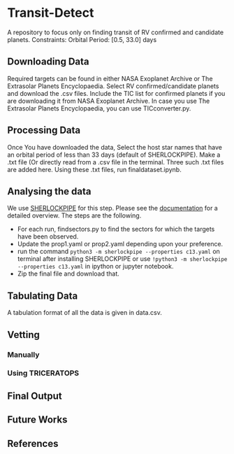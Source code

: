 # Transit-Detect
A repository to focus only on finding transit of RV confirmed and candidate planets. Constraints: Orbital Period: [0.5, 33.0] days

## Downloading Data
Required targets can be found in either NASA Exoplanet Archive or The Extrasolar Planets Encyclopaedia. Select RV confirmed/candidate planets and download the .csv files. Include the TIC list for confirmed planets if you are downloading it from NASA Exoplanet Archive. In case you use The Extrasolar Planets Encyclopaedia, you can use TICconverter.py.

## Processing Data
Once You have downloaded the data, Select the host star names that have an orbital period of less than 33 days (default of SHERLOCKPIPE). Make a .txt file (Or directly read from a .csv file in the terminal. Three such .txt files are added here.
Using these .txt files, run finaldataset.ipynb.

## Analysing the data
We use [SHERLOCKPIPE](https://github.com/franpoz/SHERLOCK.git) for this step. Please see the [documentation](https://sherlockpipe.readthedocs.io/en/latest/index.html#) for a detailed overview. The steps are the following.
+ For each run, findsectors.py to find the sectors for which the targets have been observed.
+ Update the prop1.yaml or prop2.yaml depending upon your preference.
+ run the command ``` python3 -m sherlockpipe --properties c13.yaml ``` on terminal after installing SHERLOCKPIPE or use ``` !python3 -m sherlockpipe --properties c13.yaml ``` in ipython or jupyter notebook.
+ Zip the final file and download that.

## Tabulating Data
A tabulation format of all the data is given in data.csv.

## Vetting

### Manually

### Using TRICERATOPS


## Final Output


## Future Works


## References

